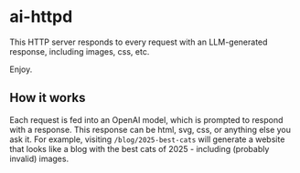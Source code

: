 # ai-httpd

This HTTP server responds to every request with an LLM-generated response, including images, css, etc.

Enjoy.

## How it works

Each request is fed into an OpenAI model, which is prompted to respond with a response. This response can be html, svg, css, or anything else you ask it. For example, visiting `/blog/2025-best-cats` will generate a website that looks like a blog with the best cats of 2025 - including (probably invalid) images.
